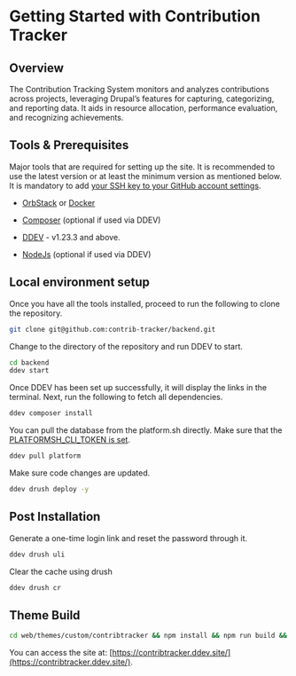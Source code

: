 # Getting Started with Contribution Tracker

## Overview

The Contribution Tracking System monitors and analyzes contributions across projects, leveraging Drupal’s features for capturing, categorizing, and reporting data. It aids in resource allocation, performance evaluation, and recognizing achievements.

## Tools & Prerequisites

Major tools that are required for setting up the site. It is recommended to use the latest version or at least the minimum version as mentioned below. It is mandatory to add [your SSH key to your GitHub account settings](https://docs.github.com/en/authentication/connecting-to-github-with-ssh/adding-a-new-ssh-key-to-your-github-account).

- [OrbStack](https://orbstack.dev/) or [Docker](https://docs.docker.com/install/)

- [Composer](https://getcomposer.org/download/) (optional if used via DDEV)

- [DDEV](https://ddev.com/get-started/) - v1.23.3 and above.

- [NodeJs](https://nodejs.org/en/download) (optional if used via DDEV)

## Local environment setup

Once you have all the tools installed, proceed to run the following to clone the repository.

```bash
git clone git@github.com:contrib-tracker/backend.git
```

Change to the directory of the repository and run DDEV to start.

```bash
cd backend
ddev start
```

Once DDEV has been set up successfully, it will display the links in the terminal. Next, run the following to fetch all dependencies.

```bash
ddev composer install
```

You can pull the database from the platform.sh directly. Make sure that the [PLATFORMSH_CLI_TOKEN is set](https://ddev.readthedocs.io/en/latest/users/providers/platform/).

```bash
ddev pull platform
```

Make sure code changes are updated.

```bash
ddev drush deploy -y
```

## Post Installation

Generate a one-time login link and reset the password through it.

```bash
ddev drush uli
```

Clear the cache using drush

```bash
ddev drush cr
```

## Theme Build

```bash
cd web/themes/custom/contribtracker && npm install && npm run build && ddev drush cr
```

You can access the site at: [https://contribtracker.ddev.site/](https://contribtracker.ddev.site/).

